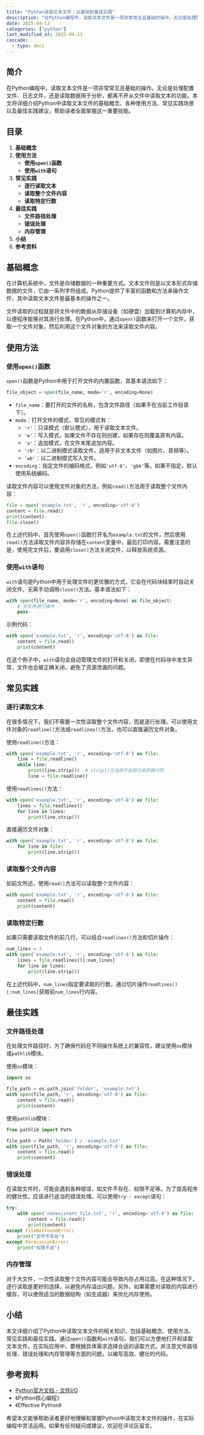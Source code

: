 ```yaml
---
title: "Python读取文本文件：从基础到最佳实践"
description: "在Python编程中，读取文本文件是一项非常常见且基础的操作。无论是处理配置文件、日志文件，还是读取数据用于分析，都离不开从文件中读取文本的功能。本文将详细介绍Python中读取文本文件的基础概念、各种使用方法、常见实践场景以及最佳实践建议，帮助读者全面掌握这一重要技能。"
date: 2025-04-13
categories: ["python"]
last_modified_at: 2025-04-13
cascade:
  - type: docs
---
```



## 简介
在Python编程中，读取文本文件是一项非常常见且基础的操作。无论是处理配置文件、日志文件，还是读取数据用于分析，都离不开从文件中读取文本的功能。本文将详细介绍Python中读取文本文件的基础概念、各种使用方法、常见实践场景以及最佳实践建议，帮助读者全面掌握这一重要技能。

<!-- more -->
## 目录
1. **基础概念**
2. **使用方法**
    - **使用`open()`函数**
    - **使用`with`语句**
3. **常见实践**
    - **逐行读取文本**
    - **读取整个文件内容**
    - **读取特定行数**
4. **最佳实践**
    - **文件路径处理**
    - **错误处理**
    - **内存管理**
5. **小结**
6. **参考资料**

## 基础概念
在计算机系统中，文件是存储数据的一种重要方式。文本文件则是以文本形式存储数据的文件，它由一系列字符组成。Python提供了丰富的函数和方法来操作文件，其中读取文本文件是最基本的操作之一。

文件读取的过程就是将文件中的数据从存储设备（如硬盘）加载到计算机内存中，以便程序能够对其进行处理。在Python中，通过`open()`函数来打开一个文件，获取一个文件对象，然后利用这个文件对象的方法来读取文件内容。

## 使用方法
### 使用`open()`函数
`open()`函数是Python中用于打开文件的内置函数，其基本语法如下：
```python
file_object = open(file_name, mode='r', encoding=None)
```
- `file_name`：要打开的文件的名称，包含文件路径（如果不在当前工作目录下）。
- `mode`：打开文件的模式，常见的模式有：
    - `'r'`：只读模式（默认模式），用于读取文本文件。
    - `'w'`：写入模式，如果文件不存在则创建，如果存在则覆盖原有内容。
    - `'a'`：追加模式，在文件末尾追加内容。
    - `'rb'`：以二进制模式读取文件，适用于非文本文件（如图片、音频等）。
    - `'wb'`：以二进制模式写入文件。
- `encoding`：指定文件的编码格式，例如`'utf-8'`、`'gbk'`等。如果不指定，默认使用系统编码。

读取文件内容可以使用文件对象的方法，例如`read()`方法用于读取整个文件内容：
```python
file = open('example.txt', 'r', encoding='utf-8')
content = file.read()
print(content)
file.close()
```
在上述代码中，首先使用`open()`函数打开名为`example.txt`的文件，然后使用`read()`方法读取文件内容并存储在`content`变量中，最后打印内容。需要注意的是，使用完文件后，要调用`close()`方法关闭文件，以释放系统资源。

### 使用`with`语句
`with`语句是Python中用于处理文件的更优雅的方式，它会在代码块结束时自动关闭文件，无需手动调用`close()`方法。基本语法如下：
```python
with open(file_name, mode='r', encoding=None) as file_object:
    # 对文件进行操作
    pass
```
示例代码：
```python
with open('example.txt', 'r', encoding='utf-8') as file:
    content = file.read()
    print(content)
```
在这个例子中，`with`语句会自动管理文件的打开和关闭，即使在代码块中发生异常，文件也会被正确关闭，避免了资源泄漏的问题。

## 常见实践
### 逐行读取文本
在很多情况下，我们不需要一次性读取整个文件内容，而是逐行处理。可以使用文件对象的`readline()`方法或`readlines()`方法，也可以直接遍历文件对象。

使用`readline()`方法：
```python
with open('example.txt', 'r', encoding='utf-8') as file:
    line = file.readline()
    while line:
        print(line.strip())  # strip()方法用于去除行末的换行符
        line = file.readline()
```
使用`readlines()`方法：
```python
with open('example.txt', 'r', encoding='utf-8') as file:
    lines = file.readlines()
    for line in lines:
        print(line.strip())
```
直接遍历文件对象：
```python
with open('example.txt', 'r', encoding='utf-8') as file:
    for line in file:
        print(line.strip())
```
### 读取整个文件内容
如前文所述，使用`read()`方法可以读取整个文件内容：
```python
with open('example.txt', 'r', encoding='utf-8') as file:
    content = file.read()
    print(content)
```
### 读取特定行数
如果只需要读取文件的前几行，可以结合`readlines()`方法和切片操作：
```python
num_lines = 3
with open('example.txt', 'r', encoding='utf-8') as file:
    lines = file.readlines()[:num_lines]
    for line in lines:
        print(line.strip())
```
在上述代码中，`num_lines`指定要读取的行数，通过切片操作`readlines()[:num_lines]`获取前`num_lines`行内容。

## 最佳实践
### 文件路径处理
在处理文件路径时，为了确保代码在不同操作系统上的兼容性，建议使用`os`模块或`pathlib`模块。

使用`os`模块：
```python
import os

file_path = os.path.join('folder', 'example.txt')
with open(file_path, 'r', encoding='utf-8') as file:
    content = file.read()
    print(content)
```
使用`pathlib`模块：
```python
from pathlib import Path

file_path = Path('folder') / 'example.txt'
with open(file_path, 'r', encoding='utf-8') as file:
    content = file.read()
    print(content)
```
### 错误处理
在读取文件时，可能会遇到各种错误，如文件不存在、权限不足等。为了提高程序的健壮性，应该进行适当的错误处理。可以使用`try - except`语句：
```python
try:
    with open('nonexistent_file.txt', 'r', encoding='utf-8') as file:
        content = file.read()
        print(content)
except FileNotFoundError:
    print("文件不存在")
except PermissionError:
    print("权限不足")
```
### 内存管理
对于大文件，一次性读取整个文件内容可能会导致内存占用过高。在这种情况下，逐行读取是更好的选择，以避免内存溢出问题。另外，如果需要对读取的内容进行缓存，可以使用适当的数据结构（如生成器）来优化内存使用。

## 小结
本文详细介绍了Python中读取文本文件的相关知识，包括基础概念、使用方法、常见实践和最佳实践。通过`open()`函数和`with`语句，我们可以方便地打开和读取文本文件。在实际应用中，要根据具体需求选择合适的读取方式，并注意文件路径处理、错误处理和内存管理等方面的问题，以编写高效、健壮的代码。

## 参考资料
- [Python官方文档 - 文件I/O](https://docs.python.org/3/tutorial/inputoutput.html#reading-and-writing-files)
- 《Python核心编程》
- 《Effective Python》

希望本文能够帮助读者更好地理解和掌握Python中读取文本文件的操作，在实际编程中灵活运用。如果有任何疑问或建议，欢迎在评论区留言。